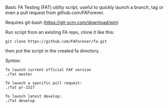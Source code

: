 Basic FA Testing (FAT) utility script, useful to quickly launch a branch, tag or even a pull request from github.com/FAForever.

Requires git-bash (https://git-scm.com/download/win)

Run script from an existing FA repo, clone it like this:

```
git clone https://github.com/FAForever/fa.git
```
then put the script in the created fa directory.


*Syntax:*

```
To launch current official FAF version
./fat master

To launch a specific pull request:
./fat pr-1527

To launch latest develop:
./fat develop
```

